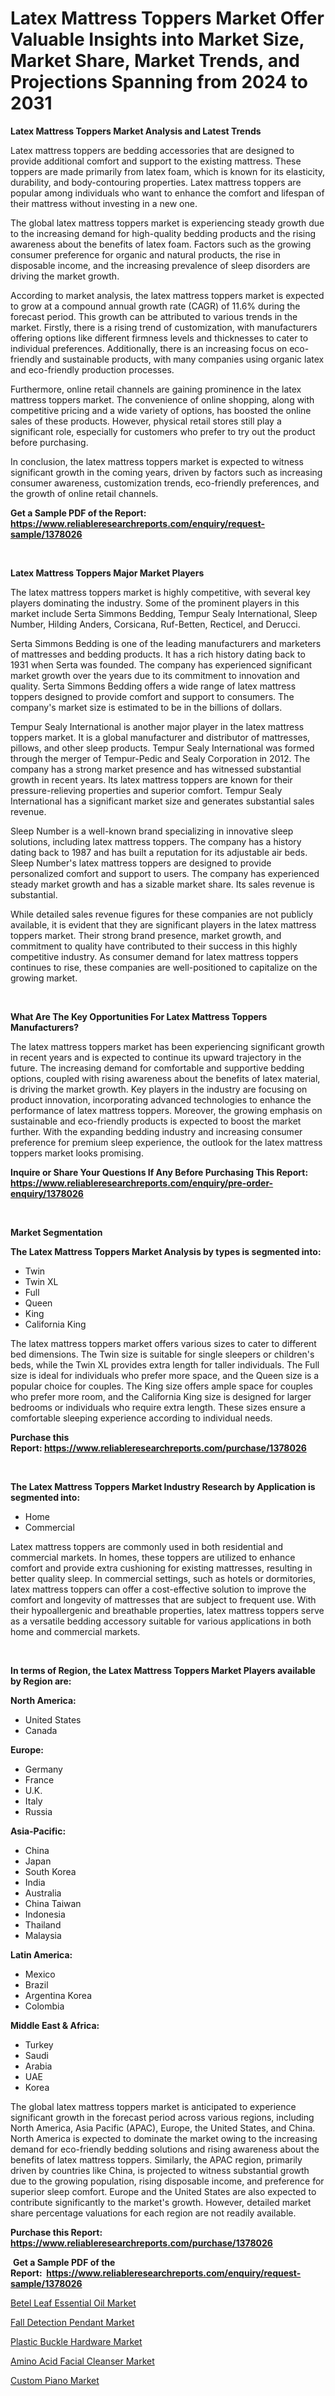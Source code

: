 <p><h1>Latex Mattress Toppers Market Offer Valuable Insights into Market Size, Market Share, Market Trends, and Projections Spanning from 2024 to 2031</h1></p><p><strong>Latex Mattress Toppers Market Analysis and Latest Trends</strong></p>
<p><p>Latex mattress toppers are bedding accessories that are designed to provide additional comfort and support to the existing mattress. These toppers are made primarily from latex foam, which is known for its elasticity, durability, and body-contouring properties. Latex mattress toppers are popular among individuals who want to enhance the comfort and lifespan of their mattress without investing in a new one.</p><p>The global latex mattress toppers market is experiencing steady growth due to the increasing demand for high-quality bedding products and the rising awareness about the benefits of latex foam. Factors such as the growing consumer preference for organic and natural products, the rise in disposable income, and the increasing prevalence of sleep disorders are driving the market growth.</p><p>According to market analysis, the latex mattress toppers market is expected to grow at a compound annual growth rate (CAGR) of 11.6% during the forecast period. This growth can be attributed to various trends in the market. Firstly, there is a rising trend of customization, with manufacturers offering options like different firmness levels and thicknesses to cater to individual preferences. Additionally, there is an increasing focus on eco-friendly and sustainable products, with many companies using organic latex and eco-friendly production processes.</p><p>Furthermore, online retail channels are gaining prominence in the latex mattress toppers market. The convenience of online shopping, along with competitive pricing and a wide variety of options, has boosted the online sales of these products. However, physical retail stores still play a significant role, especially for customers who prefer to try out the product before purchasing.</p><p>In conclusion, the latex mattress toppers market is expected to witness significant growth in the coming years, driven by factors such as increasing consumer awareness, customization trends, eco-friendly preferences, and the growth of online retail channels.</p></p>
<p><strong>Get a Sample PDF of the Report:&nbsp; <a href="https://www.reliableresearchreports.com/enquiry/request-sample/1378026">https://www.reliableresearchreports.com/enquiry/request-sample/1378026</a></strong></p>
<p>&nbsp;</p>
<p><strong>Latex Mattress Toppers Major Market Players</strong></p>
<p><p>The latex mattress toppers market is highly competitive, with several key players dominating the industry. Some of the prominent players in this market include Serta Simmons Bedding, Tempur Sealy International, Sleep Number, Hilding Anders, Corsicana, Ruf-Betten, Recticel, and Derucci.</p><p>Serta Simmons Bedding is one of the leading manufacturers and marketers of mattresses and bedding products. It has a rich history dating back to 1931 when Serta was founded. The company has experienced significant market growth over the years due to its commitment to innovation and quality. Serta Simmons Bedding offers a wide range of latex mattress toppers designed to provide comfort and support to consumers. The company's market size is estimated to be in the billions of dollars.</p><p>Tempur Sealy International is another major player in the latex mattress toppers market. It is a global manufacturer and distributor of mattresses, pillows, and other sleep products. Tempur Sealy International was formed through the merger of Tempur-Pedic and Sealy Corporation in 2012. The company has a strong market presence and has witnessed substantial growth in recent years. Its latex mattress toppers are known for their pressure-relieving properties and superior comfort. Tempur Sealy International has a significant market size and generates substantial sales revenue.</p><p>Sleep Number is a well-known brand specializing in innovative sleep solutions, including latex mattress toppers. The company has a history dating back to 1987 and has built a reputation for its adjustable air beds. Sleep Number's latex mattress toppers are designed to provide personalized comfort and support to users. The company has experienced steady market growth and has a sizable market share. Its sales revenue is substantial.</p><p>While detailed sales revenue figures for these companies are not publicly available, it is evident that they are significant players in the latex mattress toppers market. Their strong brand presence, market growth, and commitment to quality have contributed to their success in this highly competitive industry. As consumer demand for latex mattress toppers continues to rise, these companies are well-positioned to capitalize on the growing market.</p></p>
<p>&nbsp;</p>
<p><strong>What Are The Key Opportunities For Latex Mattress Toppers Manufacturers?</strong></p>
<p><p>The latex mattress toppers market has been experiencing significant growth in recent years and is expected to continue its upward trajectory in the future. The increasing demand for comfortable and supportive bedding options, coupled with rising awareness about the benefits of latex material, is driving the market growth. Key players in the industry are focusing on product innovation, incorporating advanced technologies to enhance the performance of latex mattress toppers. Moreover, the growing emphasis on sustainable and eco-friendly products is expected to boost the market further. With the expanding bedding industry and increasing consumer preference for premium sleep experience, the outlook for the latex mattress toppers market looks promising.</p></p>
<p><strong>Inquire or Share Your Questions If Any Before Purchasing This Report: <a href="https://www.reliableresearchreports.com/enquiry/pre-order-enquiry/1378026">https://www.reliableresearchreports.com/enquiry/pre-order-enquiry/1378026</a></strong></p>
<p>&nbsp;</p>
<p><strong>Market Segmentation</strong></p>
<p><strong>The Latex Mattress Toppers Market Analysis by types is segmented into:</strong></p>
<p><ul><li>Twin</li><li>Twin XL</li><li>Full</li><li>Queen</li><li>King</li><li>California King</li></ul></p>
<p><p>The latex mattress toppers market offers various sizes to cater to different bed dimensions. The Twin size is suitable for single sleepers or children's beds, while the Twin XL provides extra length for taller individuals. The Full size is ideal for individuals who prefer more space, and the Queen size is a popular choice for couples. The King size offers ample space for couples who prefer more room, and the California King size is designed for larger bedrooms or individuals who require extra length. These sizes ensure a comfortable sleeping experience according to individual needs.</p></p>
<p><strong>Purchase this Report:&nbsp;<a href="https://www.reliableresearchreports.com/purchase/1378026">https://www.reliableresearchreports.com/purchase/1378026</a></strong></p>
<p>&nbsp;</p>
<p><strong>The Latex Mattress Toppers Market Industry Research by Application is segmented into:</strong></p>
<p><ul><li>Home</li><li>Commercial</li></ul></p>
<p><p>Latex mattress toppers are commonly used in both residential and commercial markets. In homes, these toppers are utilized to enhance comfort and provide extra cushioning for existing mattresses, resulting in better quality sleep. In commercial settings, such as hotels or dormitories, latex mattress toppers can offer a cost-effective solution to improve the comfort and longevity of mattresses that are subject to frequent use. With their hypoallergenic and breathable properties, latex mattress toppers serve as a versatile bedding accessory suitable for various applications in both home and commercial markets.</p></p>
<p>&nbsp;</p>
<p><strong>In terms of Region, the Latex Mattress Toppers Market Players available by Region are:</strong></p>
<p>
    <p> <strong> North America: </strong>
        <ul>
            <li>United States</li>
            <li>Canada</li>
        </ul>
        </p> 
    <p> <strong> Europe: </strong>
        <ul>
            <li>Germany</li>
            <li>France</li>
            <li>U.K.</li>
            <li>Italy</li>
            <li>Russia</li>
        </ul>
        </p> 
    <p> <strong> Asia-Pacific: </strong>
        <ul>
            <li>China</li>
            <li>Japan</li>
            <li>South Korea</li>
            <li>India</li>
            <li>Australia</li>
            <li>China Taiwan</li>
            <li>Indonesia</li>
            <li>Thailand</li>
            <li>Malaysia</li>
        </ul>
        </p> 
    <p> <strong> Latin America: </strong>
        <ul>
            <li>Mexico</li>
            <li>Brazil</li>
            <li>Argentina Korea</li>
            <li>Colombia</li>
        </ul>
        </p> 
    <p> <strong> Middle East & Africa: </strong>
        <ul>
            <li>Turkey</li>
            <li>Saudi</li>
            <li>Arabia</li>
            <li>UAE</li>
            <li>Korea</li>
        </ul>
    </p>
    </p>
<p><p>The global latex mattress toppers market is anticipated to experience significant growth in the forecast period across various regions, including North America, Asia Pacific (APAC), Europe, the United States, and China. North America is expected to dominate the market owing to the increasing demand for eco-friendly bedding solutions and rising awareness about the benefits of latex mattress toppers. Similarly, the APAC region, primarily driven by countries like China, is projected to witness substantial growth due to the growing population, rising disposable income, and preference for superior sleep comfort. Europe and the United States are also expected to contribute significantly to the market's growth. However, detailed market share percentage valuations for each region are not readily available.</p></p>
<p><strong>Purchase this Report: <a href="https://www.reliableresearchreports.com/purchase/1378026">https://www.reliableresearchreports.com/purchase/1378026</a></strong></p>
<p>&nbsp;<strong>Get a Sample PDF of the Report:&nbsp;&nbsp;<a href="https://www.reliableresearchreports.com/enquiry/request-sample/1378026">https://www.reliableresearchreports.com/enquiry/request-sample/1378026</a></strong></p>
<p><strong></strong></p>
<p><p><a href="https://github.com/ashepherd82/Market-Research-Report-List-2/blob/main/betel-leaf-essential-oil-market.md">Betel Leaf Essential Oil Market</a></p><p><a href="https://github.com/FassouRP/Market-Research-Report-List-2/blob/main/fall-detection-pendant-market.md">Fall Detection Pendant Market</a></p><p><a href="https://github.com/castoriffic/Market-Research-Report-List-2/blob/main/plastic-buckle-hardware-market.md">Plastic Buckle Hardware Market</a></p><p><a href="https://github.com/rexevange/Market-Research-Report-List-2/blob/main/amino-acid-facial-cleanser-market.md">Amino Acid Facial Cleanser Market</a></p><p><a href="https://github.com/lilstefpacute/Market-Research-Report-List-2/blob/main/custom-piano-market.md">Custom Piano Market</a></p></p>